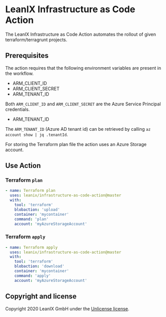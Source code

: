 # LeanIX Infrastructure as Code Action

The LeanIX Infrastructure as Code Action automates the rollout of given terraform/terragrunt projects.

## Prerequisites

The action requires that the following environment variables are present in the workflow.

- ARM_CLIENT_ID
- ARM_CLIENT_SECRET
- ARM_TENANT_ID

Both `ARM_CLIENT_ID` and `ARM_CLIENT_SECRET` are the Azure Service Principal credentials.

- ARM_TENANT_ID

The `ARM_TENANT_ID` (Azure AD tenant id) can be retrieved by calling `az account show | jq .tenantId`.

For storing the Terraform plan file the action uses an Azure Storage account.

## Use Action

### Terraform `plan`

```yaml
- name: Terraform plan
  uses: leanix/infrastructure-as-code-action@master
  with:
    tool: 'terraform'
    blobaction: 'upload'
    container: 'mycontainer'
    command: 'plan'
    account: 'myAzureStorageAccount'
```

### Terraform `apply`

```yaml
- name: Terraform apply
  uses: leanix/infrastructure-as-code-action@master
  with:
    tool: 'terraform'
    blobaction: 'download'
    container: 'mycontainer'
    command: 'apply'
    account: 'myAzureStorageAccount'
```

## Copyright and license

Copyright 2020 LeanIX GmbH under the [Unlicense license](LICENSE).
